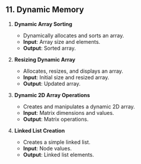 ## 11. Dynamic Memory

1. **Dynamic Array Sorting**
   - Dynamically allocates and sorts an array.
   - **Input**: Array size and elements.
   - **Output**: Sorted array.

2. **Resizing Dynamic Array**
   - Allocates, resizes, and displays an array.
   - **Input**: Initial size and resized array.
   - **Output**: Updated array.

3. **Dynamic 2D Array Operations**
   - Creates and manipulates a dynamic 2D array.
   - **Input**: Matrix dimensions and values.
   - **Output**: Matrix operations.

4. **Linked List Creation**
   - Creates a simple linked list.
   - **Input**: Node values.
   - **Output**: Linked list elements.